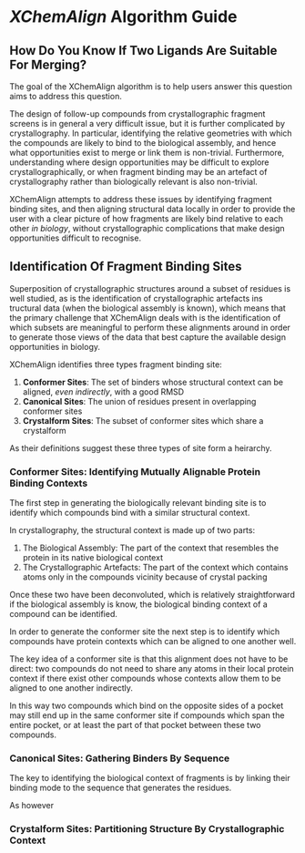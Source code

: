 # _XChemAlign_ Algorithm Guide

## How Do You Know If Two Ligands Are Suitable For Merging?

The goal of the XChemAlign algorithm is to help users answer this question aims to address this question.

The design of follow-up compounds from crystallographic fragment screens is in general a very difficult issue, but it is further complicated by crystallography. In particular, identifying the relative geometries with which the compounds are likely to bind to the biological assembly, and hence what opportunities exist to merge or link them is non-trivial. Furthermore, understanding where design opportunities may be difficult to explore crystallographically, or when fragment binding may be an artefact of crystallography rather than biologically relevant is also non-trivial.

XChemAlign attempts to address these issues by identifying fragment binding sites, and then aligning structural data locally in order to provide the user with a clear picture of how fragments are likely bind relative to each other _in biology_, without crystallographic complications that make design opportunities difficult to recognise.



## Identification Of Fragment Binding Sites

Superposition of crystallographic structures around a subset of residues is well studied, as is the identification of crystallographic artefacts ins tructural data (when the biological assembly is known), which means that the primary challenge that XChemAlign deals with is the identification of which subsets are meaningful to perform these alignments around in order to generate those views of the data that best capture the available design opportunities in biology.

XChemAlign identifies three types fragment binding site:
1. **Conformer Sites**: The set of binders whose structural context can be aligned, _even indirectly_, with a good RMSD
2. **Canonical Sites**: The union of residues present in overlapping conformer sites
3. **Crystalform Sites**: The subset of conformer sites which share a crystalform

As their definitions suggest these three types of site form a heirarchy.

### Conformer Sites: Identifying Mutually Alignable Protein Binding Contexts

The first step in generating the biologically relevant binding site is to identify which compounds bind with a similar structural context.

In crystallography, the structural context is made up of two parts:
1. The Biological Assembly: The part of the context that resembles the protein in its native biological context
2. The Crystallographic Artefacts: The part of the context which contains atoms only in the compounds vicinity because of crystal packing

Once these two have been deconvoluted, which is relatively straightforward if the biological assembly is know, the biological binding context of a compound can be identified.

In order to generate the conformer site the next step is to identify which compounds have protein contexts which can be aligned to one another well.

The key idea of a conformer site is that this alignment does not have to be direct: two compounds do not need to share any atoms in their local protein context if there exist other compounds whose contexts allow them to be aligned to one another indirectly.

In this way two compounds which bind on the opposite sides of a pocket may still end up in the same conformer site if compounds which span the entire pocket, or at least the part of that pocket between these two compounds.


### Canonical Sites: Gathering Binders By Sequence

The key to identifying the biological context of fragments is by linking their binding mode to the sequence that generates the residues.

As however




### Crystalform Sites: Partitioning Structure By Crystallographic Context
